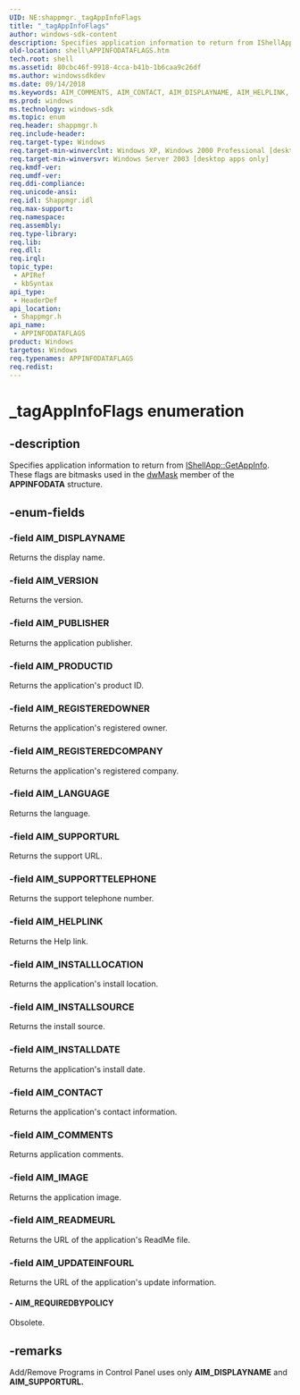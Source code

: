 ```yaml
---
UID: NE:shappmgr._tagAppInfoFlags
title: "_tagAppInfoFlags"
author: windows-sdk-content
description: Specifies application information to return from IShellApp::GetAppInfo. These flags are bitmasks used in the dwMask member of the APPINFODATA structure.
old-location: shell\APPINFODATAFLAGS.htm
tech.root: shell
ms.assetid: 80cbc46f-9918-4cca-b41b-1b6caa9c26df
ms.author: windowssdkdev
ms.date: 09/14/2018
ms.keywords: AIM_COMMENTS, AIM_CONTACT, AIM_DISPLAYNAME, AIM_HELPLINK, AIM_IMAGE, AIM_INSTALLDATE, AIM_INSTALLLOCATION, AIM_INSTALLSOURCE, AIM_LANGUAGE, AIM_PRODUCTID, AIM_PUBLISHER, AIM_READMEURL, AIM_REGISTEREDCOMPANY, AIM_REGISTEREDOWNER, AIM_REQUIREDBYPOLICY, AIM_SUPPORTTELEPHONE, AIM_SUPPORTURL, AIM_UPDATEINFOURL, AIM_VERSION, APPINFODATAFLAGS, APPINFODATAFLAGS enumeration [Windows Shell], _tagAppInfoFlags, inet_APPINFODATAFLAGS, shappmgr/AIM_COMMENTS, shappmgr/AIM_CONTACT, shappmgr/AIM_DISPLAYNAME, shappmgr/AIM_HELPLINK, shappmgr/AIM_IMAGE, shappmgr/AIM_INSTALLDATE, shappmgr/AIM_INSTALLLOCATION, shappmgr/AIM_INSTALLSOURCE, shappmgr/AIM_LANGUAGE, shappmgr/AIM_PRODUCTID, shappmgr/AIM_PUBLISHER, shappmgr/AIM_READMEURL, shappmgr/AIM_REGISTEREDCOMPANY, shappmgr/AIM_REGISTEREDOWNER, shappmgr/AIM_REQUIREDBYPOLICY, shappmgr/AIM_SUPPORTTELEPHONE, shappmgr/AIM_SUPPORTURL, shappmgr/AIM_UPDATEINFOURL, shappmgr/AIM_VERSION, shappmgr/APPINFODATAFLAGS, shell.APPINFODATAFLAGS
ms.prod: windows
ms.technology: windows-sdk
ms.topic: enum
req.header: shappmgr.h
req.include-header: 
req.target-type: Windows
req.target-min-winverclnt: Windows XP, Windows 2000 Professional [desktop apps only]
req.target-min-winversvr: Windows Server 2003 [desktop apps only]
req.kmdf-ver: 
req.umdf-ver: 
req.ddi-compliance: 
req.unicode-ansi: 
req.idl: Shappmgr.idl
req.max-support: 
req.namespace: 
req.assembly: 
req.type-library: 
req.lib: 
req.dll: 
req.irql: 
topic_type:
 - APIRef
 - kbSyntax
api_type:
 - HeaderDef
api_location:
 - Shappmgr.h
api_name:
 - APPINFODATAFLAGS
product: Windows
targetos: Windows
req.typenames: APPINFODATAFLAGS
req.redist: 
---
```


# _tagAppInfoFlags enumeration


## -description


Specifies application information to return from <a href="https://msdn.microsoft.com/8842c12e-2b59-49d6-8140-5a402509a0dd">IShellApp::GetAppInfo</a>. These flags are bitmasks used in the <a href="https://msdn.microsoft.com/3560b088-d899-4fb2-a47c-101f8f5e3bf7">dwMask</a> member of the <b>APPINFODATA</b> structure.


## -enum-fields




### -field AIM_DISPLAYNAME

Returns the display name.


### -field AIM_VERSION

Returns the version.


### -field AIM_PUBLISHER

Returns the application publisher.


### -field AIM_PRODUCTID

Returns the application's product ID.


### -field AIM_REGISTEREDOWNER

Returns the application's registered owner.


### -field AIM_REGISTEREDCOMPANY

Returns the application's registered company.


### -field AIM_LANGUAGE

Returns the language.


### -field AIM_SUPPORTURL

Returns the support URL.


### -field AIM_SUPPORTTELEPHONE

Returns the support telephone number.


### -field AIM_HELPLINK

Returns the Help link.


### -field AIM_INSTALLLOCATION

Returns the application's install location.


### -field AIM_INSTALLSOURCE

Returns the install source.


### -field AIM_INSTALLDATE

Returns the application's install date.


### -field AIM_CONTACT

Returns the application's contact information.


### -field AIM_COMMENTS

Returns application comments.


### -field AIM_IMAGE

Returns the application image.


### -field AIM_READMEURL

Returns the URL of the application's ReadMe file.


### -field AIM_UPDATEINFOURL

Returns the URL of the application's update information.


#### - AIM_REQUIREDBYPOLICY

Obsolete.


## -remarks



Add/Remove Programs in Control Panel uses only <b>AIM_DISPLAYNAME</b> and <b>AIM_SUPPORTURL.</b>



